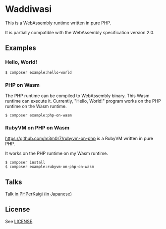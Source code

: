 # Waddiwasi

This is a WebAssembly runtime written in pure PHP.

It is partially compatible with the WebAssembly specification version 2.0.



## Examples

### Hello, World!

```
$ composer example:hello-world
```


### PHP on Wasm

The PHP runtime can be compiled to WebAssembly binary. This Wasm runtime can execute it. Currently, "Hello, World!" program works on the PHP runtime on the Wasm runtime.

```
$ composer example:php-on-wasm
```


### RubyVM on PHP on Wasm

https://github.com/m3m0r7/rubyvm-on-php is a RubyVM written in pure PHP.

It works on the PHP runtime on my Wasm runtime.

```
$ composer install
$ composer example:rubyvm-on-php-on-wasm
```



## Talks

[Talk in PHPerKaigi (in Japanese)](https://fortee.jp/phperkaigi-2024/proposal/bc5dc153-17af-4079-8f1b-2660af97e2c8)



## License

See [LICENSE](./LICENSE).
